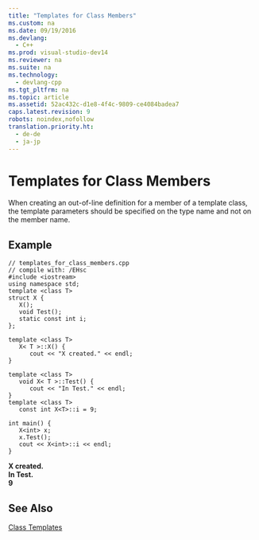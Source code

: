 ```yaml
---
title: "Templates for Class Members"
ms.custom: na
ms.date: 09/19/2016
ms.devlang: 
  - C++
ms.prod: visual-studio-dev14
ms.reviewer: na
ms.suite: na
ms.technology: 
  - devlang-cpp
ms.tgt_pltfrm: na
ms.topic: article
ms.assetid: 52ac432c-d1e8-4f4c-9809-ce4084badea7
caps.latest.revision: 9
robots: noindex,nofollow
translation.priority.ht: 
  - de-de
  - ja-jp
---
```

# Templates for Class Members
When creating an out-of-line definition for a member of a template class, the template parameters should be specified on the type name and not on the member name.  
  
## Example  
  
```  
// templates_for_class_members.cpp  
// compile with: /EHsc  
#include <iostream>  
using namespace std;  
template <class T>  
struct X {  
   X();  
   void Test();  
   static const int i;  
};  
  
template <class T>  
   X< T >::X() {  
      cout << "X created." << endl;  
}  
  
template <class T>  
   void X< T >::Test() {  
      cout << "In Test." << endl;  
}  
template <class T>  
   const int X<T>::i = 9;  
  
int main() {  
   X<int> x;  
   x.Test();  
   cout << X<int>::i << endl;  
}  
```  
  
 **X created.**  
**In Test.**  
**9**   
## See Also  
 [Class Templates](../vs140/Class-Templates.md)